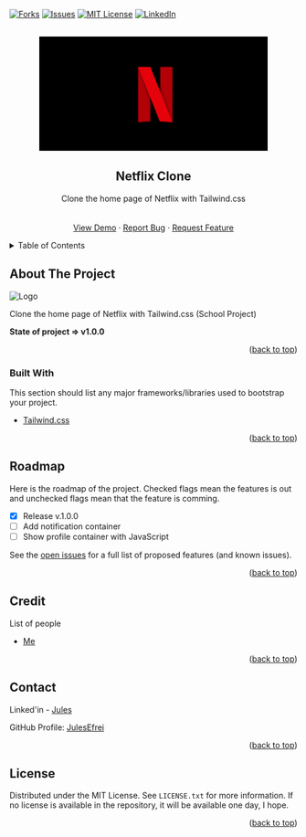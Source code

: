 <div id="top"></div>

<!-- [![Contributors][contributors-shield]][contributors-url] -->
<!-- [![Stargazers][stars-shield]][stars-url] -->
[![Forks][forks-shield]][forks-url]
[![Issues][issues-shield]][issues-url]
[![MIT License][license-shield]][license-url]
[![LinkedIn][linkedin-shield]][linkedin-url]



<!-- PROJECT LOGO -->
<br />
<div align="center">
  
  <img src="./assets/img/GitHub/netflixLogo.png" alt="Logo" width="400" height="200" />

  <h2 align="center">Netflix Clone</h2>

  <p align="center">
    Clone the home page of Netflix with Tailwind.css
    <br />
    <!-- <a href="https://github.com/JulesEfrei/Netflix-Clone"><strong>Explore the docs</strong></a> -->
    <br />
    <br />
    <a href="https://julesefrei.github.io/Netflix-Clone/">View Demo</a>
    ·
    <a href="https://github.com/JulesEfrei/Netflix-Clone/issues">Report Bug</a>
    ·
    <a href="https://github.com/JulesEfrei/Netflix-Clone/pulls">Request Feature</a>
  </p>
</div>



<!-- TABLE OF CONTENTS -->
<details>
  <summary>Table of Contents</summary>
  <ol>
    <li>
      <a href="#about-the-project">About The Project</a>
      <ul>
        <li><a href="#built-with">Built With</a></li>
      </ul>
    </li>
    <li><a href="#roadmap">Roadmap / Features</a></li>
    <li><a href="#license">License</a></li>
    <li><a href="#contact">Contact</a></li>
    <li><a href="#credit">Credit</a></li>
  </ol>
</details>



<!-- ABOUT THE PROJECT -->
## About The Project

<img src="./assets/img/GitHub/netflixClone.png" alt="Logo" width="950" height="550" />

Clone the home page of Netflix with Tailwind.css (School Project)


**State of project => v1.0.0**


<p align="right">(<a href="#top">back to top</a>)</p>



### Built With

This section should list any major frameworks/libraries used to bootstrap your project.

* [Tailwind.css](https://tailwindcss.com)

<p align="right">(<a href="#top">back to top</a>)</p>



<!-- ROADMAP -->
## Roadmap

Here is the roadmap of the project. Checked flags mean the features is out and unchecked flags mean that the feature is comming.

- [x] Release v.1.0.0
- [ ] Add notification container
- [ ] Show profile container with JavaScript

See the [open issues](https://github.com/JulesEfrei/Netflix-Clone/issues) for a full list of proposed features (and known issues).

<p align="right">(<a href="#top">back to top</a>)</p>




<!-- Credit -->
## Credit

List of people

* [Me](https://github.com/JulesEfrei)

<p align="right">(<a href="#top">back to top</a>)</p>



<!-- CONTACT -->
## Contact

Linked'in - [Jules](https://www.linkedin.com/in/jules-bruzeau/)

GitHub Profile: [JulesEfrei](https://github.com/JulesEfrei/)

<p align="right">(<a href="#top">back to top</a>)</p>



<!-- LICENSE -->
## License

Distributed under the MIT License. See `LICENSE.txt` for more information. If no license is available in the repository, it will be available one day, I hope.

<p align="right">(<a href="#top">back to top</a>)</p>






<!-- MARKDOWN LINKS & IMAGES -->
<!-- [contributors-shield]: https://img.shields.io/github/contributors/JulesEfrei/Netflix-Clone.svg?style=for-the-badge
[contributors-url]: https://github.com/JulesEfrei/Netflix-Clone/graphs/contributors -->
<!-- [stars-shield]: https://img.shields.io/github/stars/JulesEfrei/Netflix-Clone.svg?style=for-the-badge
[stars-url]: https://github.com/JulesEfrei/Netflix-Clone/stargazers -->
[forks-shield]: https://img.shields.io/github/forks/JulesEfrei/Netflix-Clone.svg?style=for-the-badge
[forks-url]: https://github.com/JulesEfrei/Netflix-Clone/network/members
[issues-shield]: https://img.shields.io/github/issues/JulesEfrei/Netflix-Clone.svg?style=for-the-badge
[issues-url]: https://github.com/JulesEfrei/Netflix-Clone/issues
[license-shield]: https://img.shields.io/github/license/JulesEfrei/Netflix-Clone.svg?style=for-the-badge
[license-url]: https://github.com/JulesEfrei/Netflix-Clone/blob/master/LICENSE.txt
[linkedin-shield]: https://img.shields.io/badge/-LinkedIn-black.svg?style=for-the-badge&logo=linkedin&colorB=555
[linkedin-url]: https://www.linkedin.com/in/jules-bruzeau/
[product-screenshot]: images/screenshot.png
